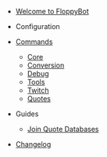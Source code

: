 - [Welcome to FloppyBot](/)

- Configuration

- [Commands](commands.md)
    - [Core](commands/core.md "Core Commands")
    - [Conversion](commands/conversion.md "Conversion Commands")
    - [Debug](commands/debug.md "Debug Commands")
    - [Tools](commands/tools.md "Tool Commands")
    - [Twitch](commands/twitch.md "Twitch-only Commands")
    - [Quotes](commands/quotes.md "Quote Commands")

- Guides
    - [Join Quote Databases](guides/quote-join.md)

- [Changelog](changelog.md)
